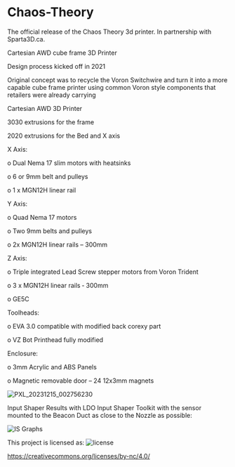 # Chaos-Theory
The official release of the Chaos Theory 3d printer.
In partnership with Sparta3D.ca.

Cartesian AWD cube frame 3D Printer

Design process kicked off in 2021


Original concept was to recycle the Voron Switchwire and turn it into a more capable cube frame printer
using common Voron style components that retailers were already carrying


Cartesian AWD 3D Printer


3030 extrusions for the frame


2020 extrusions for the Bed and X axis


X Axis:  


o Dual Nema 17 slim motors with heatsinks


o 6 or 9mm belt and pulleys


o 1 x MGN12H linear rail 


Y Axis:

o Quad Nema 17 motors

o Two 9mm belts and pulleys

o 2x MGN12H linear rails – 300mm

Z Axis:

o Triple integrated Lead Screw stepper motors from Voron Trident

o 3 x MGN12H linear rails ‐ 300mm

o GE5C  

Toolheads:

o EVA 3.0 compatible with modified back corexy part

o VZ Bot Printhead fully modified

Enclosure:

o 3mm Acrylic and ABS Panels

o Magnetic removable door – 24 12x3mm magnets

![PXL_20231215_002756230](https://github.com/the0ry/Chaos-Theory/assets/17616022/d98719bd-f1b3-488f-8d1a-2b144011b3b2)


Input Shaper Results with LDO Input Shaper Toolkit with the sensor mounted to the Beacon Duct as close to the Nozzle as possible:

![IS Graphs](https://github.com/the0ry/Chaos-Theory/assets/17616022/82c7726a-7d97-4716-a818-34c7b0a39af6)

This project is licensed as:
![license](https://github.com/the0ry/Chaos-Theory/assets/17616022/495e63a6-cbae-447d-8219-15221d0686e5)

https://creativecommons.org/licenses/by-nc/4.0/
